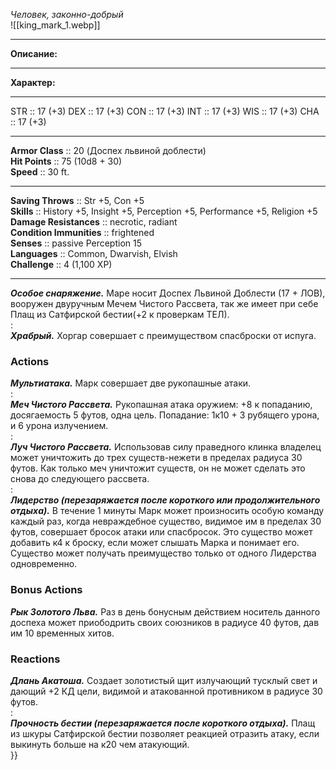 *Человек, законно-добрый*  
![[king_mark_1.webp]]
____ 
**Описание:** 

____
**Характер:** 
___  
STR :: 17 (+3)
DEX :: 17 (+3)
CON :: 17 (+3)
INT :: 17 (+3)
WIS :: 17 (+3)
CHA :: 17 (+3)
___  
**Armor Class** :: 20 (Доспех львиной доблести)  
**Hit Points** :: 75 (10d8 + 30)  
**Speed** :: 30 ft.  
_____ 
**Saving Throws** :: Str +5, Con +5  
**Skills** :: History +5, Insight +5, Perception +5, Performance +5, Religion +5  
**Damage Resistances** :: necrotic, radiant  
**Condition Immunities** :: frightened  
**Senses** :: passive Perception 15  
**Languages** :: Common, Dwarvish, Elvish  
**Challenge** :: 4 (1,100 XP)  
___  
***Особое снаряжение.*** Маре носит Доспех Львиной Доблести (17 + ЛОВ), вооружен двуручным Мечем Чистого Рассвета, так же имеет при себе Плащ из Сатфирской бестии(+2 к проверкам ТЕЛ).  
:  
***Храбрый.*** Хоргар совершает с преимуществом спасброски от испуга.  
### Actions  
***Мультиатака.*** Марк совершает две рукопашные атаки.  
:  
***Меч Чистого Рассвета.*** Рукопашная атака оружием: +8 к попаданию, досягаемость 5 футов, одна цель. Попадание: 1к10 + 3 рубящего урона, и 6 урона излучением.  
:  
***Луч Чистого Рассвета.*** Использовав силу праведного клинка владелец может уничтожить до трех существ-нежети в пределах радиуса 30 футов. Как только меч уничтожит существ, он не может сделать это снова до следующего рассвета.  
:  
***Лидерство (перезаряжается после короткого или продолжительного отдыха).*** В течение 1 минуты Марк может произносить особую команду каждый раз, когда невраждебное существо, видимое им в пределах 30 футов, совершает бросок атаки или спасбросок. Это существо может добавить к4 к броску, если может слышать Марка и понимает его. Существо может получать преимущество только от одного Лидерства одновременно.  
### Bonus Actions  
***Рык Золотого Льва.*** Раз в день бонусным действием носитель данного доспеха может приободрить своих союзников в радиусе 40 футов, дав им 10 временных хитов.  
### Reactions  
***Длань Акатоша.*** Создает золотистый щит излучающий тусклый свет и дающий +2 КД цели, видимой и атакованной противником в радиусе 30 футов.  
:  
***Прочность бестии (перезаряжается после короткого отдыха).*** Плащ из шкуры Сатфирской бестии позволяет реакцией отразить атаку, если выкинуть больше на к20 чем атакующий.  
}}